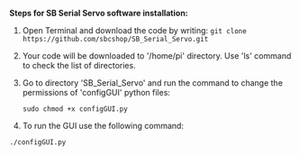 **Steps for SB Serial Servo software installation:**

1. Open Terminal and download the code by writing:
```git clone https://github.com/sbcshop/SB_Serial_Servo.git```

2. Your code will be downloaded to '/home/pi' directory. Use 'ls' command to check the list of directories.

3. Go to directory 'SB_Serial_Servo' and run the command to change the permissions of 'configGUI' python files:
   ```
   sudo chmod +x configGUI.py
   ```
4. To run the GUI use the following command:
  ```
  ./configGUI.py
  ```
